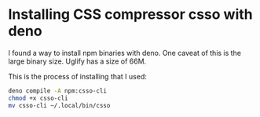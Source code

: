 # Installing CSS compressor csso with deno

I found a way to install npm binaries with deno. One caveat of this is the large binary size. Uglify has a size of 66M.

This is the process of installing that I used:

```bash
deno compile -A npm:csso-cli
chmod +x csso-cli
mv csso-cli ~/.local/bin/csso
```

